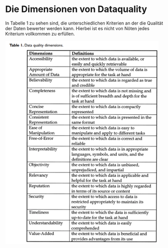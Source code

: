 # Die Dimensionen von Dataquality

In Tabelle 1 zu sehen sind, die unterschiedlichen Kriterien an der die Qualität der Daten bewerter werden kann.
Hierbei ist es nicht von Nöten jedes Kriterium vollkommen zu erfüllen. 

<p float="left" style="text-align:center;font-size:9px;line-height:30px;padding-right:3%">
  <img src="DataqualityDimensions.PNG">
</p>